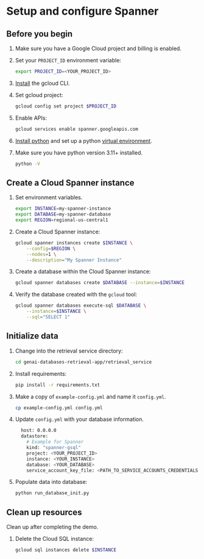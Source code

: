 # Setup and configure Spanner

## Before you begin

1. Make sure you have a Google Cloud project and billing is enabled.

1. Set your `PROJECT_ID` environment variable:

    ```bash
    export PROJECT_ID=<YOUR_PROJECT_ID>
    ```

1. [Install](https://cloud.google.com/sdk/docs/install) the gcloud CLI.

1. Set gcloud project:

    ```bash
    gcloud config set project $PROJECT_ID
    ```

1. Enable APIs:

    ```bash
    gcloud services enable spanner.googleapis.com
    ```

1. [Install python][install-python] and set up a python [virtual environment][venv].

1. Make sure you have python version 3.11+ installed.

    ```bash
    python -V
    ```
[install-python]: https://cloud.google.com/python/docs/setup#installing_python
[venv]: https://cloud.google.com/python/docs/setup#installing_and_using_virtualenv

## Create a Cloud Spanner instance

1. Set environment variables.

    ```bash
    export INSTANCE=my-spanner-instance
    export DATABASE=my-spanner-database
    export REGION=regional-us-central1
    ```

1. Create a Cloud Spanner instance:

    ```bash
    gcloud spanner instances create $INSTANCE \
        --config=$REGION \
        --nodes=1 \
        --description="My Spanner Instance"
    ```
1. Create a database within the Cloud Spanner instance:

    ```bash
    gcloud spanner databases create $DATABASE --instance=$INSTANCE
    ```
1. Verify the database created with the `gcloud` tool:

    ```bash
    gcloud spanner databases execute-sql $DATABASE \
        --instance=$INSTANCE \
        --sql="SELECT 1"
    ```
## Initialize data

1. Change into the retrieval service directory:

    ```bash
    cd genai-databases-retrieval-app/retrieval_service
    ```

1. Install requirements:

    ```bash
    pip install -r requirements.txt
    ```

1. Make a copy of `example-config.yml` and name it `config.yml`.

    ```bash
    cp example-config.yml config.yml
    ```

1. Update `config.yml` with your database information.

    ```bash
      host: 0.0.0.0
      datastore:
        # Example for Spanner
        kind: "spanner-gsql"
        project: <YOUR_PROJECT_ID>
        instance: <YOUR_INSTANCE>
        database: <YOUR_DATABASE>
        service_account_key_file: <PATH_TO_SERVICE_ACCOUNTS_CREDENTIALS>
    ```

1. Populate data into database:

    ```bash
    python run_database_init.py
    ```

## Clean up resources

Clean up after completing the demo.

1. Delete the Cloud SQL instance:

    ```bash
    gcloud sql instances delete $INSTANCE
    ```